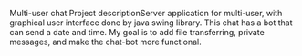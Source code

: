 Multi-user chat
Project descriptionServer application for multi-user, with graphical user interface done by java swing library. This chat has a bot that can send a date and time. My goal is to add file transferring, private messages, and make the chat-bot more functional.
